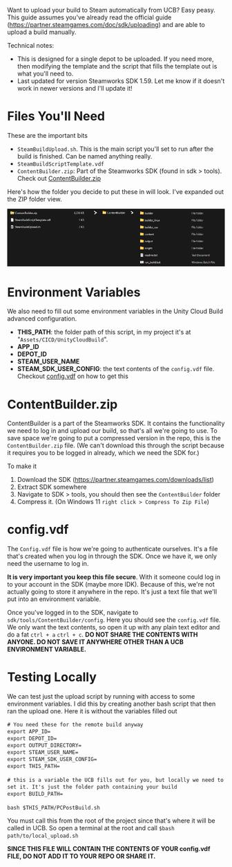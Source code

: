 Want to upload your build to Steam automatically from UCB? Easy peasy.
This guide assumes you've already read the official guide (https://partner.steamgames.com/doc/sdk/uploading) and are able to upload a build manually.

Technical notes:
* This is designed for a single depot to be uploaded. If you need more, then modifying the template and the script that fills the template out is what you'll need to.
* Last updated for version Steamworks SDK 1.59. Let me know if it doesn't work in newer versions and I'll update it!
# Files You'll Need
These are the important bits
* `SteamBuildUpload.sh`. This is the main script you'll set to run after the build is finished. Can be named anything really.
* `SteamBuildScriptTemplate.vdf`
* `ContentBuilder.zip`: Part of the Steamworks SDK (found in sdk > tools). Check out [ContentBuilder.zip](#contentbuilderzip)

Here's how the folder you decide to put these in will look. I've expanded out the ZIP folder view.

![Required file structure](/tutorial_images/required_files.png)
# Environment Variables
We also need to fill out some environment variables in the Unity Cloud Build advanced configuration.
* **THIS_PATH**: the folder path of this script, in my project it's at "`Assets/CICD/UnityCloudBuild`".
* **APP_ID**
* **DEPOT_ID**
* **STEAM_USER_NAME**
* **STEAM_SDK_USER_CONFIG**: the text contents of the `config.vdf` file. Checkout [config.vdf](#configvdf) on how to get this
# ContentBuilder.zip
ContentBuilder is a part of the Steamworks SDK. It contains the functionality we need to log in and upload our build, so that's all we're going to use.
To save space we're going to put a compressed version in the repo, this is the `ContentBuilder.zip` file.
(We can't download this through the script because it requires you to be logged in already, which we need the SDK for.)

To make it
1. Download the SDK (https://partner.steamgames.com/downloads/list)
2. Extract SDK somewhere
3. Navigate to SDK > tools, you should then see the `ContentBuilder` folder
4. Compress it. (On Windows 11 `right click > Compress To Zip File`)

# config.vdf
The `Config.vdf` file is how we're going to authenticate ourselves. It's a file that's created when you log in through the SDK.
Once we have it, we only need the username to log in.

**It is very important you keep this file secure**. With it someone could log in to your account in the SDK (maybe more IDK).
Because of this, we're not actually going to store it anywhere in the repo. It's just a text file that we'll put into an environment variable.

Once you've logged in to the SDK, navigate to `sdk/tools/ContentBuilder/config`. Here you should see the `config.vdf` file.
We only want the text contents, so open it up with any plain text editor and do a fat `ctrl + a` `ctrl + c`. **DO NOT SHARE THE CONTENTS WITH ANYONE. DO NOT SAVE IT ANYWHERE OTHER THAN A UCB ENVIRONMENT VARIABLE.**
# Testing Locally
We can test just the upload script by running with access to some environment variables. I did this by creating another bash script that then ran the upload one. Here it is without the variables filled out
```
# You need these for the remote build anyway
export APP_ID=
export DEPOT_ID=
export OUTPUT_DIRECTORY=
export STEAM_USER_NAME=
export STEAM_SDK_USER_CONFIG=
export THIS_PATH=

# this is a variable the UCB fills out for you, but locally we need to set it. It's just the folder path containing your build
export BUILD_PATH=

bash $THIS_PATH/PCPostBuild.sh
```
You must call this from the root of the project since that's where it will be called in UCB. So open a terminal at the root and call `$bash path/to/local_upload.sh`

**SINCE THIS FILE WILL CONTAIN THE CONTENTS OF YOUR config.vdf FILE, DO NOT ADD IT TO YOUR REPO OR SHARE IT.**